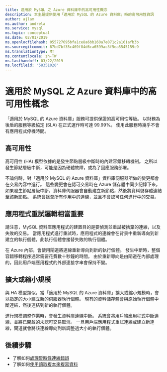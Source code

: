 ```yaml
---
title: 適用於 MySQL 之 Azure 資料庫中的高可用性概念
description: 本主題提供使用「適用於 MySQL 的 Azure 資料庫」時的高可用性資訊
author: ajlam
ms.author: andrela
ms.service: mysql
ms.topic: conceptual
ms.date: 02/01/2019
ms.openlocfilehash: 055727695bfa1ce8a6bb160a7e071c2a161afb3b
ms.sourcegitcommit: 87bd7bf35c469f84d6ca6599ac3f5ea5545159c9
ms.translationtype: MT
ms.contentlocale: zh-TW
ms.lasthandoff: 03/22/2019
ms.locfileid: "58351026"
---
```

# <a name="high-availability-concepts-in-azure-database-for-mysql"></a>適用於 MySQL 之 Azure 資料庫中的高可用性概念
「適用於 MySQL 的 Azure 資料庫」服務可提供保證的高可用性等級。 以財務為後盾的服務等級協定 (SLA) 在正式運作時可達 99.99%。 使用此服務時幾乎不會有應用程式停機時間。

## <a name="high-availability"></a>高可用性
高可用性 (HA) 模型依據的是發生節點層級中斷時的內建容錯移轉機制。 之所以發生節點層級中斷，可能是因為硬體故障，或為了回應服務部署。

不論何時，對「適用於 MySQL 的 Azure 資料庫」資料庫伺服器所做的變更都會在交易內容中進行。 這些變更會在認可交易時在 Azure 儲存體中同步記錄下來。 如果發生節點層級中斷，資料庫伺服器會自動建立新節點，然後將資料儲存體連結至該新節點。 系統會捨棄所有作用中的連線，並且不會認可任何進行中的交易。

## <a name="application-retry-logic-is-essential"></a>應用程式重試邏輯相當重要
請注意，MySQL 資料庫應用程式的建置目的是要偵測並重試被捨棄的連線，以及失敗的交易。 當應用程式進行重試時，應用程式的連線會在背景中重新導向到新建立的執行個體，此執行個體會接替失敗的執行個體。

在 Azure 內部，會使用閘道將連線重新導向到新的執行個體。 發生中斷時，整個容錯移轉程序通常需要花費數十秒鐘的時間。 由於重新導向是由閘道在內部處理的，因此用戶端應用程式的外部連接字串會保持不變。

## <a name="scaling-up-or-down"></a>擴大或縮小規模
與 HA 模型類似，當「適用於 MySQL 的 Azure 資料庫」擴大或縮小規模時，會以指定的大小建立新的伺服器執行個體。 現有的資料儲存體會與原始執行個體中斷連結，然後連結到新的執行個體。

進行規模調整作業時，會發生資料庫連線中斷。 系統會將用戶端應用程式中斷連線，並將已開啟的未認可交易取消。 一旦用戶端應用程式重試連線或建立新連線，閘道就會將該連線導向到新調整過大小的執行個體。 

## <a name="next-steps"></a>後續步驟
- 了解如何[處理暫時性連線錯誤](concepts-connectivity.md)
- 了解如何[使用讀取複本來複寫資料](howto-read-replicas-portal.md)
